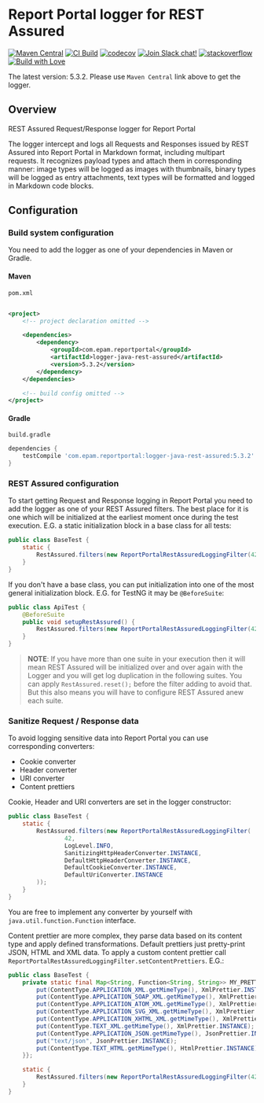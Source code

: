 # Report Portal logger for REST Assured

[![Maven Central](https://img.shields.io/maven-central/v/com.epam.reportportal/logger-java-rest-assured.svg?label=Maven%20Central)](https://central.sonatype.com/artifact/com.epam.reportportal/logger-java-rest-assured)
[![CI Build](https://github.com/reportportal/logger-java-rest-assured/actions/workflows/ci.yml/badge.svg)](https://github.com/reportportal/logger-java-rest-assured/actions/workflows/ci.yml)
[![codecov](https://codecov.io/gh/reportportal/logger-java-rest-assured/branch/develop/graph/badge.svg?token=W3MTDF607A)](https://codecov.io/gh/reportportal/logger-java-rest-assured)
[![Join Slack chat!](https://slack.epmrpp.reportportal.io/badge.svg)](https://slack.epmrpp.reportportal.io/)
[![stackoverflow](https://img.shields.io/badge/reportportal-stackoverflow-orange.svg?style=flat)](http://stackoverflow.com/questions/tagged/reportportal)
[![Build with Love](https://img.shields.io/badge/build%20with-❤%EF%B8%8F%E2%80%8D-lightgrey.svg)](http://reportportal.io?style=flat)

The latest version: 5.3.2. Please use `Maven Central` link above to get the logger.

## Overview

REST Assured Request/Response logger for Report Portal

The logger intercept and logs all Requests and Responses issued by REST Assured into Report Portal in Markdown format, including multipart
requests. It recognizes payload types and attach them in corresponding manner: image types will be logged as images with thumbnails, binary
types will be logged as entry attachments, text types will be formatted and logged in Markdown code blocks.

## Configuration

### Build system configuration

You need to add the logger as one of your dependencies in Maven or Gradle.

#### Maven

`pom.xml`

```xml

<project>
    <!-- project declaration omitted -->

    <dependencies>
        <dependency>
            <groupId>com.epam.reportportal</groupId>
            <artifactId>logger-java-rest-assured</artifactId>
            <version>5.3.2</version>
        </dependency>
    </dependencies>

    <!-- build config omitted -->
</project>
```

#### Gradle

`build.gradle`

```groovy
dependencies {
    testCompile 'com.epam.reportportal:logger-java-rest-assured:5.3.2'
}
```

### REST Assured configuration

To start getting Request and Response logging in Report Portal you need to add the logger as one of your REST Assured filters. The best
place for it is one which will be initialized at the earliest moment once during the test execution. E.G. a static initialization block in a
base class for all tests:

```java
public class BaseTest {
	static {
		RestAssured.filters(new ReportPortalRestAssuredLoggingFilter(42, LogLevel.INFO));
	}
}
```

If you don't have a base class, you can put initialization into one of the most general initialization block. E.G. for
TestNG it may be `@BeforeSuite`:

```java
public class ApiTest {
	@BeforeSuite
	public void setupRestAssured() {
		RestAssured.filters(new ReportPortalRestAssuredLoggingFilter(42, LogLevel.INFO));
	}
}
```

> **NOTE**: If you have more than one suite in your execution then it will mean REST Assured will be initialized over
> and over again with the Logger and you will get log duplication in the following suites. You can apply
> `RestAssured.reset();` before the filter adding to avoid that. But this also means you will have to configure
> REST Assured anew each suite.

### Sanitize Request / Response data

To avoid logging sensitive data into Report Portal you can use corresponding converters:

* Cookie converter
* Header converter
* URI converter
* Content prettiers

Cookie, Header and URI converters are set in the logger constructor:

```java
public class BaseTest {
	static {
		RestAssured.filters(new ReportPortalRestAssuredLoggingFilter(
				42,
				LogLevel.INFO,
				SanitizingHttpHeaderConverter.INSTANCE,
				DefaultHttpHeaderConverter.INSTANCE,
				DefaultCookieConverter.INSTANCE,
				DefaultUriConverter.INSTANCE
		));
	}
}
```

You are free to implement any converter by yourself with `java.util.function.Function` interface.

Content prettier are more complex, they parse data based on its content type and apply defined transformations. Default prettiers just
pretty-print JSON, HTML and XML data. To apply a custom content prettier call `ReportPortalRestAssuredLoggingFilter.setContentPrettiers`.
E.G.:

```java
public class BaseTest {
	private static final Map<String, Function<String, String>> MY_PRETTIERS = new HashMap<String, Function<String, String>>() {{
		put(ContentType.APPLICATION_XML.getMimeType(), XmlPrettier.INSTANCE);
		put(ContentType.APPLICATION_SOAP_XML.getMimeType(), XmlPrettier.INSTANCE);
		put(ContentType.APPLICATION_ATOM_XML.getMimeType(), XmlPrettier.INSTANCE);
		put(ContentType.APPLICATION_SVG_XML.getMimeType(), XmlPrettier.INSTANCE);
		put(ContentType.APPLICATION_XHTML_XML.getMimeType(), XmlPrettier.INSTANCE);
		put(ContentType.TEXT_XML.getMimeType(), XmlPrettier.INSTANCE);
		put(ContentType.APPLICATION_JSON.getMimeType(), JsonPrettier.INSTANCE);
		put("text/json", JsonPrettier.INSTANCE);
		put(ContentType.TEXT_HTML.getMimeType(), HtmlPrettier.INSTANCE);
	}};

	static {
		RestAssured.filters(new ReportPortalRestAssuredLoggingFilter(42, LogLevel.INFO).setContentPrettiers(MY_PRETTIERS));
	}
}
```
